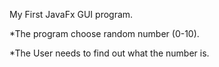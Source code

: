 My First JavaFx GUI program.


*The program choose random number (0-10).


*The User needs to find out what the number is.
